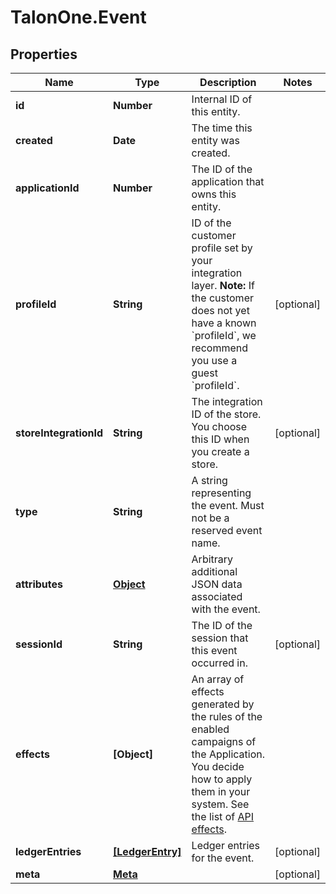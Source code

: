 # TalonOne.Event

## Properties

Name | Type | Description | Notes
------------ | ------------- | ------------- | -------------
**id** | **Number** | Internal ID of this entity. | 
**created** | **Date** | The time this entity was created. | 
**applicationId** | **Number** | The ID of the application that owns this entity. | 
**profileId** | **String** | ID of the customer profile set by your integration layer.  **Note:** If the customer does not yet have a known &#x60;profileId&#x60;, we recommend you use a guest &#x60;profileId&#x60;.  | [optional] 
**storeIntegrationId** | **String** | The integration ID of the store. You choose this ID when you create a store. | [optional] 
**type** | **String** | A string representing the event. Must not be a reserved event name. | 
**attributes** | [**Object**](.md) | Arbitrary additional JSON data associated with the event. | 
**sessionId** | **String** | The ID of the session that this event occurred in. | [optional] 
**effects** | **[Object]** | An array of effects generated by the rules of the enabled campaigns of the Application.  You decide how to apply them in your system. See the list of [API effects](https://docs.talon.one/docs/dev/integration-api/api-effects).  | 
**ledgerEntries** | [**[LedgerEntry]**](LedgerEntry.md) | Ledger entries for the event. | [optional] 
**meta** | [**Meta**](Meta.md) |  | [optional] 



